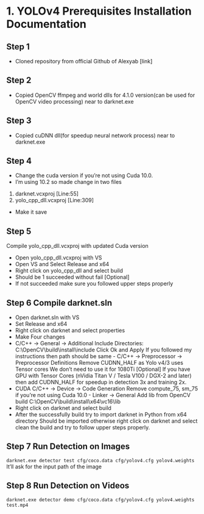 # 1. YOLOv4 Prerequisites Installation Documentation

## Step 1
-	Cloned repository from official Github of Alexyab [link]
## Step 2
-	Copied OpenCV ffmpeg and world dlls for 4.1.0 version(can be used for OpenCV video processing) near to darknet.exe
## Step 3
-	Copied cuDNN dll(for speedup neural network process) near to darknet.exe  
## Step 4
-	Change the cuda version if you’re not using Cuda 10.0.
-	I’m using 10.2 so made change in two files
1)	darknet.vcxproj [Line:55]
2)	yolo_cpp_dll.vcxproj [Line:309]
-	Make it save
## Step 5
Compile yolo_cpp_dll.vcxproj with updated Cuda version
-	Open yolo_cpp_dll.vcxproj with VS
-	Open VS and Select Release and x64
-	Right click on yolo_cpp_dll and select build
-	Should be 1 succeeded without fail
	[Optional]
-	If not succeeded make sure you followed upper steps properly
 

## Step 6 Compile darknet.sln
-	Open darknet.sln with VS
-	Set Release and x64
-	Right click on darknet and select properties
-	Make Four changes
-	C/C++ -> General -> Additional Include Directories:
C:\OpenCV\build\install\include Click Ok and Apply
If you followed my instructions then path should be same
	      -	C/C++ -> Preprocessor -> Preprocessor Definitions
		Remove CUDNN_HALF as Yolo v4/3 uses Tensor cores
We don’t need to use it for 1080Ti
[Optional]
If you have GPU with Tensor Cores (nVidia Titan V / Tesla V100 / DGX-2 and later) then add CUDNN_HALF for speedup in detection 3x and training 2x.
-	CUDA C/C++ -> Device -> Code Generation 
Remove compute_75, sm_75 if you’re not using Cuda 10.0
                 - 	Linker -> General
		Add lib from OpenCV build
		C:\OpenCV\build\install\x64\vc16\lib
-	Right click on darknet and select build
-	After the successfully build try to import darknet in Python from x64 directory
Should be imported otherwise right click on darknet and select clean the build and try to follow upper steps properly.

## Step 7 Run Detection on Images

`darknet.exe detector test cfg/coco.data cfg/yolov4.cfg yolov4.weights`
It’ll ask for the input path of the image

## Step 8 Run Detection on Videos

`darknet.exe detector demo cfg/coco.data cfg/yolov4.cfg yolov4.weights test.mp4`


